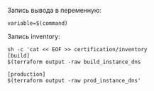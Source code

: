 Запись вывода в переменную:
```shell
variable=$(command)
```
Запись inventory:
```shell
sh -c 'cat << EOF >> certification/inventory
[build]
$(terraform output -raw build_instance_dns

[production]
$(terraform output -raw prod_instance_dns'
```